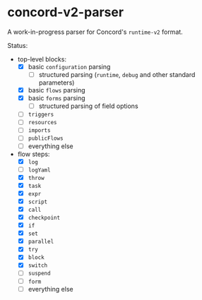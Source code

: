 # concord-v2-parser

A work-in-progress parser for Concord's `runtime-v2` format.

Status:
- top-level blocks:
  - [x] basic `configuration` parsing
    - [ ] structured parsing (`runtime`, `debug` and other standard parameters)
  - [x] basic `flows` parsing
  - [x] basic `forms` parsing
    - [ ] structured parsing of field options
  - [ ] `triggers`
  - [ ] `resources`
  - [ ] `imports`
  - [ ] `publicFlows`
  - [ ] everything else
- flow steps:
  - [x] `log`
  - [ ] `logYaml`
  - [x] `throw`
  - [x] `task`
  - [x] `expr`
  - [x] `script`
  - [x] `call`
  - [x] `checkpoint`
  - [x] `if`
  - [x] `set`
  - [x] `parallel`
  - [x] `try`
  - [x] `block`
  - [x] `switch`
  - [ ] `suspend`
  - [ ] `form`
  - [ ] everything else
